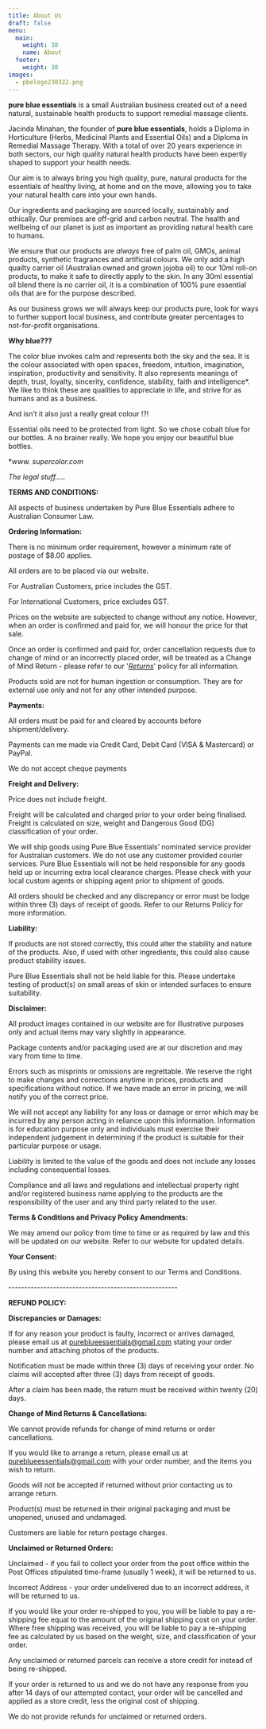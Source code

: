```yaml
---
title: About Us
draft: false
menu:
  main:
    weight: 30
    name: About
  footer:
    weight: 30
images:
  - pbelogo230322.png
---
```

**pure blue essentials** is a small Australian business created out of a need natural, sustainable health products to support remedial massage clients. 

Jacinda Minahan, the founder of **pure blue essentials**, holds a Diploma in Horticulture (Herbs, Medicinal Plants and Essential Oils) and a Diploma in Remedial Massage Therapy.  With a total of over 20 years experience in both sectors, our high quality natural health products have been expertly shaped to support your health needs.

Our aim is to always bring you high quality, pure, natural products for the essentials of healthy living, at home and on the move, allowing you to take your natural health care into your own hands.

Our ingredients and packaging are sourced locally, sustainably and ethically.  Our premises are off-grid and carbon neutral.  The health and wellbeing of our planet is just as important as providing natural health care to humans.

We ensure that our products are *always* free of palm oil, GMOs, animal products, synthetic fragrances and artificial colours.  We only add a high quailty carrier oil (Australian owned and grown jojoba oil) to our 10ml roll-on products, to make it safe to directly apply to  the skin.  In any 30ml essential oil blend there is no carrier oil, it is a combination of 100% pure essential oils that are for the purpose described.

As our business grows we will always keep our products pure, look for ways to further support local business, and contribute greater percentages to not-for-profit organisations.

**Why blue???**

The color blue invokes calm and represents both the sky and the sea. It is the colour associated with open spaces, freedom, intuition, imagination, inspiration, productivity and sensitivity.  It also represents meanings of depth, trust, loyalty, sincerity, confidence, stability, faith and intelligence*.  We like to think these are qualities to appreciate in life, and strive for as humans and as a business.

And isn’t it also just a really great colour !?!

Essential oils need to be protected from light.  So we chose cobalt blue for our bottles.  A no brainer really. We hope you enjoy our beautiful blue bottles.

\**www. supercolor.com*

</div>



*T﻿he legal stuff.....*

**TERMS AND CONDITIONS:**

All aspects of business undertaken by Pure Blue Essentials adhere to Australian Consumer Law.

**Ordering Information:**

There is no minimum order requirement, however a minimum rate of postage of $8.00 applies.

All orders are to be placed via our website.

For Australian Customers, price includes the GST.

For International Customers, price excludes GST.

Prices on the website are subjected to change without any notice. However, when an order is confirmed and paid for, we will honour the price for that sale.

Once an order is confirmed and paid for, order cancellation requests due to change of mind or an incorrectly placed order, will be treated as a Change of Mind Return - please refer to our '*[Returns](https://www.awo.com.au/returns/)*' policy for all information.

Products sold are not for human ingestion or consumption. They are for external use only and not for any other intended purpose.



**Payments:**

All orders must be paid for and cleared by accounts before shipment/delivery.

Payments can me made via Credit Card, Debit Card (VISA & Mastercard) or PayPal.

We do not accept cheque payments



**Freight and Delivery:**

Price does not include freight.

Freight will be calculated and charged prior to your order being finalised. Freight is calculated on size, weight and Dangerous Good (DG) classification of your order.

We will ship goods using Pure Blue Essentials’ nominated service provider for Australian customers. We do not use any customer provided courier services. Pure Blue Essentials will not be held responsible for any goods held up or incurring extra local clearance charges. Please check with your local custom agents or shipping agent prior to shipment of goods.

All orders should be checked and any discrepancy or error must be lodge within three (3) days of receipt of goods. Refer to our Returns Policy for more information.



**Liability:**

If products are not stored correctly, this could alter the stability and nature of the products. Also, if used with other ingredients, this could also cause product stability issues.

Pure Blue Essentials shall not be held liable for this. Please undertake testing of product(s) on small areas of skin or intended surfaces to ensure suitability.



**Disclaimer:**

All product images contained in our website are for illustrative purposes only and actual items may vary slightly in appearance.

Package contents and/or packaging used are at our discretion and may vary from time to time.

Errors such as misprints or omissions are regrettable. We reserve the right to make changes and corrections anytime in prices, products and specifications without notice. If we have made an error in pricing, we will notify you of the correct price.

We will not accept any liability for any loss or damage or error which may be incurred by any person acting in reliance upon this information. Information is for education purpose only and individuals must exercise their independent judgement in determining if the product is suitable for their particular purpose or usage.

Liability is limited to the value of the goods and does not include any losses including consequential losses.

Compliance and all laws and regulations and intellectual property right and/or registered business name applying to the products are the responsibility of the user and any third party related to the user.



**Terms & Conditions and Privacy Policy Amendments:**

We may amend our policy from time to time or as required by law and this will be updated on our website. Refer to our website for updated details.



**Your Consent:**

By using this website you hereby consent to our Terms and Conditions.

\-----------------------------------------------------



**REFUND POLICY:**

**Discrepancies or Damages:**

If for any reason your product is faulty, incorrect or arrives damaged, please email us at [pureblueessentials@gmail.com](mailto:pureblueessentials@gmail.com) stating your order number and attaching photos of the products.

Notification must be made within three (3) days of receiving your order. No claims will accepted after three (3) days from receipt of goods.

After a claim has been made, the return must be received within twenty (20) days.



**Change of Mind Returns & Cancellations:**

We cannot provide refunds for change of mind returns or order cancellations.

If you would like to arrange a return, please email us at [pureblueessentials@gmail.com](mailto:pureblueessentials@gmail.com) with your order number, and the items you wish to return.

Goods will not be accepted if returned without prior contacting us to arrange return.

Product(s) must be returned in their original packaging and must be unopened, unused and undamaged.

Customers are liable for return postage charges.



**Unclaimed or Returned Orders:**

Unclaimed - if you fail to collect your order from the post office within the Post Offices stipulated time-frame (usually 1 week), it will be returned to us.

Incorrect Address *\-* your order undelivered due to an incorrect address, it will be returned to us.

If you would like your order re-shipped to you, you will be liable to pay a re-shipping fee equal to the amount of the original shipping cost on your order. Where free shipping was received, you will be liable to pay a re-shipping fee as calculated by us based on the weight, size, and classification of your order.

Any unclaimed or returned parcels can receive a store credit for instead of being re-shipped.

If your order is returned to us and we do not have any response from you after 14 days of our attempted contact, your order will be cancelled and applied as a store credit, less the original cost of shipping.

We do not provide refunds for unclaimed or returned orders.
